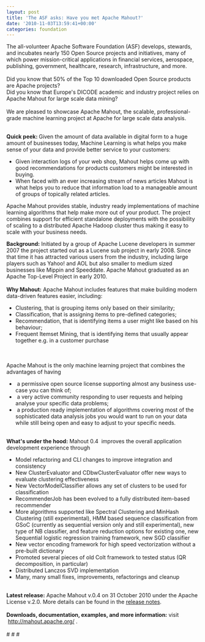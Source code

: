 ```yaml
---
layout: post
title: 'The ASF asks: Have you met Apache Mahout?'
date: '2010-11-03T13:59:41+00:00'
categories: foundation
---
```

<div>The all-volunteer Apache Software Foundation (ASF) develops, stewards, and incubates nearly 150 Open Source projects and initiatives, many of which power mission-critical applications in financial services, aerospace, publishing, government, healthcare, research, infrastructure, and more.</div>
  <div><br /></div>
  <div>Did you know that 50% of the Top 10 downloaded Open Source products are Apache projects?</div>
  <div>Did you know that Europe's DICODE academic and industry project relies on Apache Mahout for large scale data mining?</div>
  <div><br /></div>
  <div>We are pleased to showcase Apache Mahout, the scalable, professional-grade machine learning project at Apache for large scale data analysis.</div>
  <div><br /></div>
  <div>
    <p><b>Quick peek:&nbsp;</b>Given the amount of data available in digital form to a huge amount of businesses today, Machine Learning is what helps you make sense of your data and provide better service to your customers:&nbsp;</p>
  </div>
  <div>
    <p>
      <ul>
        <li>Given interaction logs of your web shop, Mahout helps come up with good recommendations for products customers might be interested in buying.</li>
        <li>When faced with an ever increasing stream of news articles Mahout is what helps you to reduce that information load to a manageable amount of groups of topically related articles.&nbsp;</li>
      </ul>
    </p>
  </div>
  <p>Apache Mahout provides stable, industry ready implementations of machine learning algorithms that help make more out of your product. The project combines support for efficient standalone deployments with the possibility of scaling to a distributed Apache Hadoop cluster thus making it easy to scale with your business needs.&nbsp;</p>
  <div><b>Background:</b> Initiated by a group of Apache Lucene developers in summer 2007 the project started out as a Lucene sub project in early 2008. Since that time it has attracted various users from the industry, including large players such as Yahoo! and AOL but also smaller to medium sized businesses like Mippin and Speeddate. Apache Mahout graduated as an Apache Top-Level Project in early 2010.</div>
  <div><br /></div>
  <div><b>Why Mahout:</b> Apache Mahout includes features that make building modern data-driven features easier, including:</div>
  <div>
    <ul>
      <li>Clustering, that is grouping items only based on their similarity;</li>
      <li>Classification, that is assigning items to pre-defined categories;</li>
      <li>Recommendation, that is identifying items a user might like based on his behaviour;</li>
      <li>Frequent Itemset Mining, that is identifying items that usually appear together e.g. in a customer purchase</li>
    </ul>
  </div>
  <div><br /></div>
  <div><br /></div>
  <div>Apache Mahout is the only machine learning project that combines the advantages of having&nbsp;</div>
  <div>
    <ul>
      <li>&nbsp;a permissive open source license supporting almost any business use-case you can think of;</li>
      <li>&nbsp;a very active community responding to user requests and helping analyse your specific data problems;</li>
      <li>&nbsp;a production ready implementation of algorithms covering most of the sophisticated data analysis jobs you would want to run on your data while still being open and easy to adjust to your specific needs.</li>
    </ul>
  </div>
  <div><br /></div>
  <div><b>What's under the hood:</b> Mahout 0.4 &nbsp;improves the overall application development experience through</div>
  <div>
    <ul>
      <li>Model refactoring and CLI changes to improve integration and consistency</li>
      <li>New ClusterEvaluator and CDbwClusterEvaluator offer new ways to evaluate clustering effectiveness</li>
      <li>New VectorModelClassifier allows any set of clusters to be used for classification</li>
      <li>RecommenderJob has been evolved to a fully distributed item-based recommender</li>
      <li>More algorithms supported like Spectral Clustering and MinHash Clustering (still experimental), HMM based sequence classification from GSoC (currently as sequential version only and still experimental), new type of NB classifier, and feature reduction options for existing one, new Sequential logistic regression training framework, new SGD classifier</li>
      <li>New vector encoding framework for high speed vectorization without a pre-built dictionary</li>
      <li>Promoted several pieces of old Colt framework to tested status (QR decomposition, in particular)</li>
      <li>Distributed Lanczos SVD implementation</li>
      <li>Many, many small fixes, improvements, refactorings and cleanup</li>
    </ul>
  </div>
  <div><br /></div>
  <div><b>Latest release:</b> Apache Mahout v.0.4 on 31 October 2010 under the Apache License v.2.0. More details can be found in the <a href="https://issues.apache.org/jira/secure/ReleaseNote.jspa?projectId=12310751&amp;styleName=Html&amp;version=12314281">release notes</a>.</div>
  <div><br /></div>
  <div><b>Downloads, documentation, examples, and more information:</b> visit &nbsp;<a href="http://mahout.apache.org/">http://mahout.apache.org/</a> .</div>
  <div><br /></div>
  <div> </div>
  <div># # #</div>
